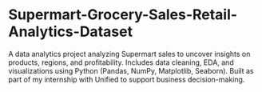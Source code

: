 # Supermart-Grocery-Sales-Retail-Analytics-Dataset
A data analytics project analyzing Supermart sales to uncover insights on products, regions, and profitability. Includes data cleaning, EDA, and visualizations using Python (Pandas, NumPy, Matplotlib, Seaborn). Built as part of my internship with Unified to support business decision-making.
